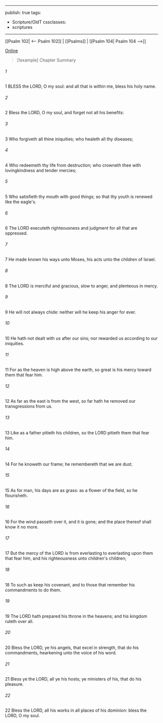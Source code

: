 

---
publish: true
tags:
  - Scripture/OldT
cssclasses:
  - scriptures
---
[[Psalm 102| <-- Psalm 102]] | [[Psalms]] | [[Psalm 104| Psalm 104 -->]]

[Online](https://churchofjesuschrist.org/study/scriptures/ot/ps/103?lang=eng)

>[!example] Chapter Summary
>
###### 1
1 BLESS the LORD, O my soul: and all that is within me, bless his holy name.
###### 2
2 Bless the LORD, O my soul, and forget not all his benefits:
###### 3
3 Who forgiveth all thine iniquities; who healeth all thy diseases;
###### 4
4 Who redeemeth thy life from destruction; who crowneth thee with lovingkindness and tender mercies;
###### 5
5 Who satisfieth thy mouth with good things; so that thy youth is renewed like the eagle's.
###### 6
6 The LORD executeth righteousness and judgment for all that are oppressed.
###### 7
7 He made known his ways unto Moses, his acts unto the children of Israel.
###### 8
8 The LORD is merciful and gracious, slow to anger, and plenteous in mercy.
###### 9
9 He will not always chide: neither will he keep his anger for ever.
###### 10
10 He hath not dealt with us after our sins; nor rewarded us according to our iniquities.
###### 11
11 For as the heaven is high above the earth, so great is his mercy toward them that fear him.
###### 12
12 As far as the east is from the west, so far hath he removed our transgressions from us.
###### 13
13 Like as a father pitieth his children, so the LORD pitieth them that fear him.
###### 14
14 For he knoweth our frame; he remembereth that we are dust.
###### 15
15 As for man, his days are as grass: as a flower of the field, so he flourisheth.
###### 16
16 For the wind passeth over it, and it is gone; and the place thereof shall know it no more.
###### 17
17 But the mercy of the LORD is from everlasting to everlasting upon them that fear him, and his righteousness unto children's children;
###### 18
18 To such as keep his covenant, and to those that remember his commandments to do them.
###### 19
19 The LORD hath prepared his throne in the heavens; and his kingdom ruleth over all.
###### 20
20 Bless the LORD, ye his angels, that excel in strength, that do his commandments, hearkening unto the voice of his word.
###### 21
21 Bless ye the LORD, all ye his hosts; ye ministers of his, that do his pleasure.
###### 22
22 Bless the LORD, all his works in all places of his dominion: bless the LORD, O my soul.



